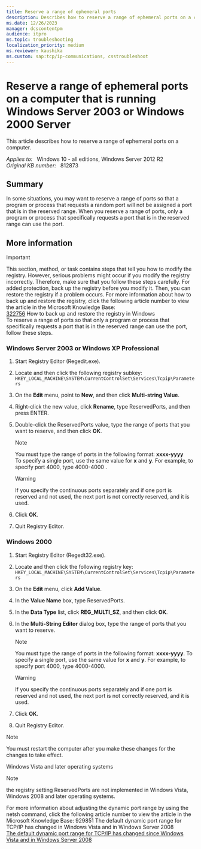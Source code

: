 ```yaml
---
title: Reserve a range of ephemeral ports
description: Describes how to reserve a range of ephemeral ports on a computer.
ms.date: 12/26/2023
manager: dcscontentpm
audience: itpro
ms.topic: troubleshooting
localization_priority: medium
ms.reviewer: kaushika
ms.custom: sap:tcp/ip-communications, csstroubleshoot
---
```

# Reserve a range of ephemeral ports on a computer that is running Windows Server 2003 or Windows 2000 Server

This article describes how to reserve a range of ephemeral ports on a computer.

_Applies to:_ &nbsp; Windows 10 - all editions, Windows Server 2012 R2  
_Original KB number:_ &nbsp; 812873

## Summary

In some situations, you may want to reserve a range of ports so that a program or process that requests a random port will not be assigned a port that is in the reserved range. When you reserve a range of ports, only a program or process that specifically requests a port that is in the reserved range can use the port.

## More information

> [!IMPORTANT]
> This section, method, or task contains steps that tell you how to modify the registry. However, serious problems might occur if you modify the registry incorrectly. Therefore, make sure that you follow these steps carefully. For added protection, back up the registry before you modify it. Then, you can restore the registry if a problem occurs. For more information about how to back up and restore the registry, click the following article number to view the article in the Microsoft Knowledge Base:  
[322756](https://support.microsoft.com/help/322756) How to back up and restore the registry in Windows  
To reserve a range of ports so that only a program or process that specifically requests a port that is in the reserved range can use the port, follow these steps.

### Windows Server 2003 or Windows XP Professional

1. Start Registry Editor (Regedit.exe).
2. Locate and then click the following registry subkey:   `HKEY_LOCAL_MACHINE\SYSTEM\CurrentControlSet\Services\Tcpip\Parameters`  

3. On the **Edit** menu, point to **New**, and then click **Multi-string Value**.
4. Right-click the new value, click **Rename**, type ReservedPorts, and then press ENTER.
5. Double-click the ReservedPorts value, type the range of ports that you want to reserve, and then click **OK**.

    > [!NOTE]
    > You must type the range of ports in the following format: **xxxx-yyyy**  
    To specify a single port, use the same value for **x** and **y**. For example, to specify port 4000, type 4000-4000 .

    > [!WARNING]
    > If you specify the continuous ports separately and if one port is reserved and not used, the next port is not correctly reserved, and it is used.  

6. Click **OK**.
7. Quit Registry Editor.

### Windows 2000

1. Start Registry Editor (Regedt32.exe).
2. Locate and then click the following registry key:   `HKEY_LOCAL_MACHINE\SYSTEM\CurrentControlSet\Services\Tcpip\Parameters`  

3. On the **Edit** menu, click **Add Value**.
4. In the **Value Name** box, type ReservedPorts.
5. In the **Data Type** list, click **REG_MULTI_SZ**, and then click **OK**.
6. In the **Multi-String Editor** dialog box, type the range of ports that you want to reserve.

    > [!NOTE]
    > You must type the range of ports in the following format: **xxxx-yyyy**. To specify a single port, use the same value for **x** and **y**. For example, to specify port 4000, type 4000-4000.

    > [!WARNING]
    > If you specify the continuous ports separately and if one port is reserved and not used, the next port is not correctly reserved, and it is used.
7. Click **OK**.
8. Quit Registry Editor.

> [!NOTE]
> You must restart the computer after you make these changes for the changes to take effect.

Windows Vista and later operating systems  

> [!Note]
> the registry setting ReservedPorts are not implemented in Windows Vista, Windows 2008 and later operating systems.

For more information about adjusting the dynamic port range by using the netsh  command, click the following article number to view the article in the Microsoft Knowledge Base:
929851 The default dynamic port range for TCP/IP has changed in Windows Vista and in Windows Server 2008  
[The default dynamic port range for TCP/IP has changed since Windows Vista and in Windows Server 2008](https://support.microsoft.com/help/929851)

